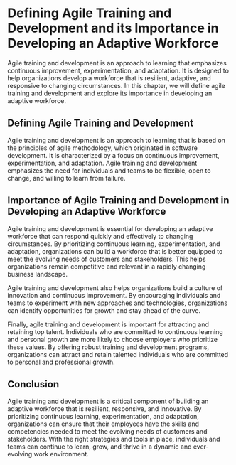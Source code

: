 Defining Agile Training and Development and its Importance in Developing an Adaptive Workforce
============================================================================================================================================

Agile training and development is an approach to learning that emphasizes continuous improvement, experimentation, and adaptation. It is designed to help organizations develop a workforce that is resilient, adaptive, and responsive to changing circumstances. In this chapter, we will define agile training and development and explore its importance in developing an adaptive workforce.

Defining Agile Training and Development
---------------------------------------

Agile training and development is an approach to learning that is based on the principles of agile methodology, which originated in software development. It is characterized by a focus on continuous improvement, experimentation, and adaptation. Agile training and development emphasizes the need for individuals and teams to be flexible, open to change, and willing to learn from failure.

Importance of Agile Training and Development in Developing an Adaptive Workforce
--------------------------------------------------------------------------------

Agile training and development is essential for developing an adaptive workforce that can respond quickly and effectively to changing circumstances. By prioritizing continuous learning, experimentation, and adaptation, organizations can build a workforce that is better equipped to meet the evolving needs of customers and stakeholders. This helps organizations remain competitive and relevant in a rapidly changing business landscape.

Agile training and development also helps organizations build a culture of innovation and continuous improvement. By encouraging individuals and teams to experiment with new approaches and technologies, organizations can identify opportunities for growth and stay ahead of the curve.

Finally, agile training and development is important for attracting and retaining top talent. Individuals who are committed to continuous learning and personal growth are more likely to choose employers who prioritize these values. By offering robust training and development programs, organizations can attract and retain talented individuals who are committed to personal and professional growth.

Conclusion
----------

Agile training and development is a critical component of building an adaptive workforce that is resilient, responsive, and innovative. By prioritizing continuous learning, experimentation, and adaptation, organizations can ensure that their employees have the skills and competencies needed to meet the evolving needs of customers and stakeholders. With the right strategies and tools in place, individuals and teams can continue to learn, grow, and thrive in a dynamic and ever-evolving work environment.
